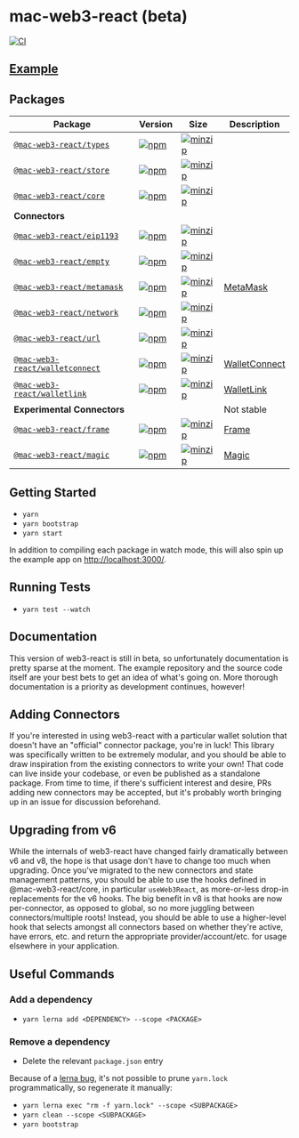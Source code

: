 # mac-web3-react (beta)

[![CI](https://github.com/ma-c-kik/mac-web3-react/actions/workflows/CI.yml/badge.svg?branch=main)](https://github.com/ma-c-kik/mac-web3-react/actions/workflows/CI.yml)

## [Example](https://mac-web3-react-mu.vercel.app/)

## Packages

| Package                                               | Version                                                                                                                                     | Size                                                                                                                                                           | Description                                 |
|-------------------------------------------------------|---------------------------------------------------------------------------------------------------------------------------------------------|----------------------------------------------------------------------------------------------------------------------------------------------------------------|---------------------------------------------|
| [`@mac-web3-react/types`](packages/types)                 | [![npm](https://img.shields.io/npm/v/@mac-web3-react/types/beta.svg)](https://www.npmjs.com/package/@mac-web3-react/types/v/beta)                 | [![minzip](https://img.shields.io/bundlephobia/minzip/@mac-web3-react/types/beta.svg)](https://bundlephobia.com/result?p=@mac-web3-react/types@beta)                 |                                             |
| [`@mac-web3-react/store`](packages/store)                 | [![npm](https://img.shields.io/npm/v/@mac-web3-react/store/beta.svg)](https://www.npmjs.com/package/@mac-web3-react/store/v/beta)                 | [![minzip](https://img.shields.io/bundlephobia/minzip/@mac-web3-react/store/beta.svg)](https://bundlephobia.com/result?p=@mac-web3-react/store@beta)                 |                                             |
| [`@mac-web3-react/core`](packages/core)                   | [![npm](https://img.shields.io/npm/v/@mac-web3-react/core/beta.svg)](https://www.npmjs.com/package/@mac-web3-react/core/v/beta)                   | [![minzip](https://img.shields.io/bundlephobia/minzip/@mac-web3-react/core/beta.svg)](https://bundlephobia.com/result?p=@mac-web3-react/core@beta)                   |                                             |
| **Connectors**                                        |                                                                                                                                             |                                                                                                                                                                |                                             |
| [`@mac-web3-react/eip1193`](packages/eip1193)             | [![npm](https://img.shields.io/npm/v/@mac-web3-react/eip1193/beta.svg)](https://www.npmjs.com/package/@mac-web3-react/eip1193/v/beta)             | [![minzip](https://img.shields.io/bundlephobia/minzip/@mac-web3-react/eip1193/beta.svg)](https://bundlephobia.com/result?p=@mac-web3-react/eip1193@beta)             |                                             |
| [`@mac-web3-react/empty`](packages/empty)                 | [![npm](https://img.shields.io/npm/v/@mac-web3-react/empty/beta.svg)](https://www.npmjs.com/package/@mac-web3-react/empty/v/beta)                 | [![minzip](https://img.shields.io/bundlephobia/minzip/@mac-web3-react/empty/beta.svg)](https://bundlephobia.com/result?p=@mac-web3-react/empty@beta)                 |                                             |
| [`@mac-web3-react/metamask`](packages/metamask)           | [![npm](https://img.shields.io/npm/v/@mac-web3-react/metamask/beta.svg)](https://www.npmjs.com/package/@mac-web3-react/metamask/v/beta)           | [![minzip](https://img.shields.io/bundlephobia/minzip/@mac-web3-react/metamask/beta.svg)](https://bundlephobia.com/result?p=@mac-web3-react/metamask@beta)           | [MetaMask](https://metamask.io/)            |
| [`@mac-web3-react/network`](packages/network)             | [![npm](https://img.shields.io/npm/v/@mac-web3-react/network/beta.svg)](https://www.npmjs.com/package/@mac-web3-react/network/v/beta)             | [![minzip](https://img.shields.io/bundlephobia/minzip/@mac-web3-react/network/beta.svg)](https://bundlephobia.com/result?p=@mac-web3-react/network@beta)             |                                             |
| [`@mac-web3-react/url`](packages/url)                     | [![npm](https://img.shields.io/npm/v/@mac-web3-react/url/beta.svg)](https://www.npmjs.com/package/@mac-web3-react/url/v/beta)                     | [![minzip](https://img.shields.io/bundlephobia/minzip/@mac-web3-react/url/beta.svg)](https://bundlephobia.com/result?p=@mac-web3-react/url@beta)                     |                                             |
| [`@mac-web3-react/walletconnect`](packages/walletconnect) | [![npm](https://img.shields.io/npm/v/@mac-web3-react/walletconnect/beta.svg)](https://www.npmjs.com/package/@mac-web3-react/walletconnect/v/beta) | [![minzip](https://img.shields.io/bundlephobia/minzip/@mac-web3-react/walletconnect/beta.svg)](https://bundlephobia.com/result?p=@mac-web3-react/walletconnect@beta) | [WalletConnect](https://walletconnect.org/) |
| [`@mac-web3-react/walletlink`](packages/walletlink)       | [![npm](https://img.shields.io/npm/v/@mac-web3-react/walletlink/beta.svg)](https://www.npmjs.com/package/@mac-web3-react/walletlink/v/beta)       | [![minzip](https://img.shields.io/bundlephobia/minzip/@mac-web3-react/walletlink/beta.svg)](https://bundlephobia.com/result?p=@mac-web3-react/walletlink@beta)       | [WalletLink](https://walletlink.org/#/)     |
| **Experimental Connectors**                           |                                                                                                                                             |                                                                                                                                                                | Not stable                                  |
| [`@mac-web3-react/frame`](packages/frame)                 | [![npm](https://img.shields.io/npm/v/@mac-web3-react/frame/beta.svg)](https://www.npmjs.com/package/@mac-web3-react/frame/v/beta)                 | [![minzip](https://img.shields.io/bundlephobia/minzip/@mac-web3-react/frame/beta.svg)](https://bundlephobia.com/result?p=@mac-web3-react/frame@beta)                 | [Frame](https://frame.sh/)                  |
| [`@mac-web3-react/magic`](packages/magic)                 | [![npm](https://img.shields.io/npm/v/@mac-web3-react/magic/beta.svg)](https://www.npmjs.com/package/@mac-web3-react/magic/v/beta)                 | [![minzip](https://img.shields.io/bundlephobia/minzip/@mac-web3-react/magic/beta.svg)](https://bundlephobia.com/result?p=@mac-web3-react/magic@beta)                 | [Magic](https://magic.link/)                |


## Getting Started

- `yarn`
- `yarn bootstrap`
- `yarn start`

In addition to compiling each package in watch mode, this will also spin up the example app on [http://localhost:3000/](http://localhost:3000/).

## Running Tests

- `yarn test --watch`

## Documentation

This version of web3-react is still in beta, so unfortunately documentation is pretty sparse at the moment. The example repository and the source code itself are your best bets to get an idea of what's going on. More thorough documentation is a priority as development continues, however!

## Adding Connectors

If you're interested in using web3-react with a particular wallet solution that doesn't have an "official" connector package, you're in luck! This library was specifically written to be extremely modular, and you should be able to draw inspiration from the existing connectors to write your own! That code can live inside your codebase, or even be published as a standalone package. From time to time, if there's sufficient interest and desire, PRs adding new connectors may be accepted, but it's probably worth bringing up in an issue for discussion beforehand.

## Upgrading from v6

While the internals of web3-react have changed fairly dramatically between v6 and v8, the hope is that usage don't have to change too much when upgrading. Once you've migrated to the new connectors and state management patterns, you should be able to use the hooks defined in @mac-web3-react/core, in particular `useWeb3React`, as more-or-less drop-in replacements for the v6 hooks. The big benefit in v8 is that hooks are now per-connector, as opposed to global, so no more juggling between connectors/multiple roots! Instead, you should be able to use a higher-level hook that selects amongst all connectors based on whether they're active, have errors, etc. and return the appropriate provider/account/etc. for usage elsewhere in your application.

## Useful Commands

### Add a dependency

- `yarn lerna add <DEPENDENCY> --scope <PACKAGE>`

### Remove a dependency

- Delete the relevant `package.json` entry

Because of a [lerna bug](https://github.com/lerna/lerna/issues/1883), it's not possible to prune `yarn.lock` programmatically, so regenerate it manually:

- `yarn lerna exec "rm -f yarn.lock" --scope <SUBPACKAGE>`
- `yarn clean --scope <SUBPACKAGE>`
- `yarn bootstrap`

